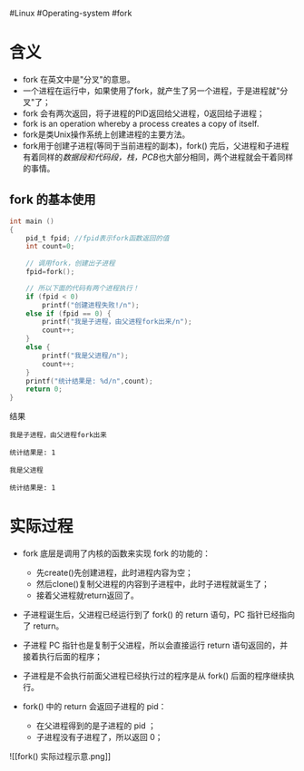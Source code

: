 #Linux #Operating-system #fork

# 含义
- fork 在英文中是"分叉"的意思。
- 一个进程在运行中，如果使用了fork，就产生了另一个进程，于是进程就"分叉"了；
- fork 会有两次返回，将子进程的PID返回给父进程，0返回给子进程；
- fork is an operation whereby a process creates a copy of itself.
- fork是类Unix操作系统上创建进程的主要方法。
- fork用于创建子进程(等同于当前进程的副本)，fork() 完后，父进程和子进程有着同样的*数据段和代码段，栈，PCB*也大部分相同，两个进程就会干着同样的事情。

## fork 的基本使用
```c
int main ()   
{   
    pid_t fpid; //fpid表示fork函数返回的值  
    int count=0;
    
    // 调用fork，创建出子进程  
    fpid=fork();

    // 所以下面的代码有两个进程执行！
    if (fpid < 0)   
        printf("创建进程失败!/n");   
    else if (fpid == 0) {  
        printf("我是子进程，由父进程fork出来/n");   
        count++;  
    }  
    else {  
        printf("我是父进程/n");   
        count++;  
    }  
    printf("统计结果是: %d/n",count);  
    return 0;  
}  
```

结果
```
我是子进程，由父进程fork出来

统计结果是: 1

我是父进程

统计结果是: 1
```

# 实际过程
- fork 底层是调用了内核的函数来实现 fork 的功能的：
	- 先create()先创建进程，此时进程内容为空；
	- 然后clone()复制父进程的内容到子进程中，此时子进程就诞生了；
	- 接着父进程就return返回了。

- 子进程诞生后，父进程已经运行到了 fork() 的 return 语句，PC 指针已经指向了 return。
- 子进程 PC 指针也是复制于父进程，所以会直接运行 return 语句返回的，并接着执行后面的程序；
- 子进程是不会执行前面父进程已经执行过的程序是从 fork() 后面的程序继续执行。
- fork() 中的 return 会返回子进程的 pid：
	- 在父进程得到的是子进程的 pid ；
	- 子进程没有子进程了，所以返回 0；

![[fork() 实际过程示意.png]]



